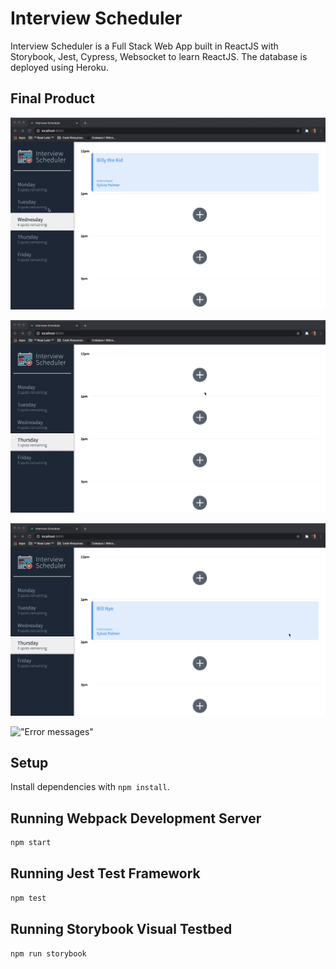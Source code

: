 # Interview Scheduler

Interview Scheduler is a Full Stack Web App built in ReactJS with Storybook, Jest, Cypress, Websocket to learn ReactJS. The database is deployed using Heroku.

## Final Product
!["Navigating through different days"](https://github.com/meghein/scheduler/blob/master/docs/%20DayList.gif)

!["Adding an appointment"](https://github.com/meghein/scheduler/blob/master/docs/AddInterview.gif)

!["Editing/Deleting an appointment"](https://github.com/meghein/scheduler/blob/master/docs/Edit.DeleteInterview.gif)

!["Error messages"](https://github.com/meghein/scheduler/blob/master/docs/Error.gif)

## Setup

Install dependencies with `npm install`.

## Running Webpack Development Server

```sh
npm start
```

## Running Jest Test Framework

```sh
npm test
```

## Running Storybook Visual Testbed

```sh
npm run storybook
```

